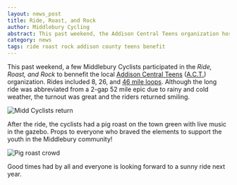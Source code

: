 ```yaml
---
layout: news_post
title: Ride, Roast, and Rock
author: Middlebury Cycling
abstract: This past weekend, the Addison Central Teens organization hosted a benefit ride for the local teen center. Although it rained on the day of the event for the third year in a row, the turnout was excellent and the riders enjoyed a pig roast and live band under a tent following their ride.
category: news
tags: ride roast rock addison county teens benefit
---
```


This past weekend, a few Middlebury Cyclists participated in the <em>Ride, Roast, and Rock</em> to bennefit the local <a href="http://addisonteens.com">Addison Central Teens</a> (<a href="http://addisonteens.com">A.C.T.</a>) organization. Rides included 8, 26, and <a href="http://app.strava.com/rides/23505788">46 mile loops</a>. Although the long ride was abbreviated from a 2-gap 52 mile epic due to rainy and cold weather, the turnout was great and the riders returned smiling.

<div class="image">
	<img src="/assets/images/img/carousel/rrr_riders.jpg" alt="Midd Cyclists return" />
</div>

After the ride, the cyclists had a pig roast on the town green with live music in the gazebo. Props to everyone who braved the elements to support the youth in the Middlebury community!

<div class="image">
	<img src="/assets/images/img/posts/pig_roast.jpg" alt="Pig roast crowd" />
</div>

Good times had by all and everyone is looking forward to a sunny ride next year.